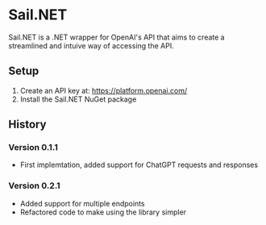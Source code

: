 # Sail.NET
Sail.NET is a .NET wrapper for OpenAI's API that aims to create a streamlined and intuive way of accessing the API.
## Setup
1. Create an API key at: https://platform.openai.com/
2. Install the Sail.NET NuGet package
## History
### Version 0.1.1
- First implemtation, added support for ChatGPT requests and responses
### Version 0.2.1
- Added support for multiple endpoints
- Refactored code to make using the library simpler
